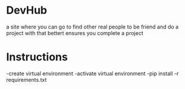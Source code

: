 # DevHub
 a site where you can go to find other real people to be friend and do a project with that bettert ensures you complete a project
# Instructions
-create virtual environment
-activate virtual environment
-pip install -r requirements.txt